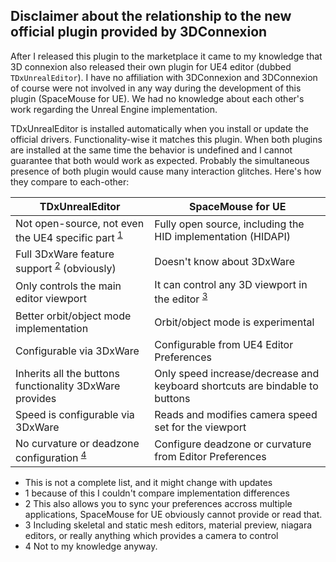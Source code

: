 ## Disclaimer about the relationship to the new official plugin provided by 3DConnexion

After I released this plugin to the marketplace it came to my knowledge that 3D connexion also released their own plugin for UE4 editor (dubbed `TDxUnrealEditor`). I have no affiliation with 3DConnexion and 3DConnexion of course were not involved in any way during the development of this plugin (SpaceMouse for UE). We had no knowledge about each other's work regarding the Unreal Engine implementation.

TDxUnrealEditor is installed automatically when you install or update the official drivers. Functionality-wise it matches this plugin. When both plugins are installed at the same time the behavior is undefined and I cannot guarantee that both would work as expected. Probably the simultaneous presence of both plugin would cause many interaction glitches. Here's how they compare to each-other:

| TDxUnrealEditor | SpaceMouse for UE |
| - | - |
| Not open-source, not even the UE4 specific part <sup>[1](#f1)</sup> | Fully open source, including the HID implementation (HIDAPI) |
| Full 3DxWare feature support <sup>[2](#f2)</sup> (obviously) | Doesn't know about 3DxWare |
| Only controls the main editor viewport | It can control any 3D viewport in the editor <sup>[3](#f3)</sup> |
| Better orbit/object mode implementation | Orbit/object mode is experimental |
| Configurable via 3DxWare | Configurable from UE4 Editor Preferences |
| Inherits all the buttons functionality 3DxWare provides | Only speed increase/decrease and keyboard shortcuts are bindable to buttons |
| Speed is configurable via 3DxWare | Reads and modifies camera speed set for the viewport |
| No curvature or deadzone configuration <sup>[4](#f4)</sup> | Configure deadzone or curvature from Editor Preferences |

* This is not a complete list, and it might change with updates
* <a name="f1">1</a> because of this I couldn't compare implementation differences
* <a name="f2">2</a> This also allows you to sync your preferences accross multiple applications, SpaceMouse for UE obviously cannot provide or read that.
* <a name="f3">3</a> Including skeletal and static mesh editors, material preview, niagara editors, or really anything which provides a camera to control
* <a name="f4">4</a> Not to my knowledge anyway.